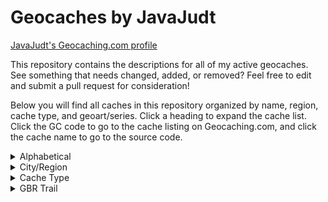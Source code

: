 # Geocaches by JavaJudt

[JavaJudt's Geocaching.com profile](https://www.geocaching.com/p/default.aspx?guid=671d8afd-41ed-4c50-8e8d-89ac675109fc)

This repository contains the descriptions for all of my active geocaches. See something that needs changed, added, or removed? Feel free to edit and submit a pull request for consideration!

Below you will find all caches in this repository organized by name, region, cache type, and geoart/series. Click a heading to expand the cache list. Click the GC code to go to the cache listing on Geocaching.com, and click the cache name to go to the source code.

<details>
<summary>Alphabetical</summary>
<blockquote>

[`[GC6PRZM]`](https://coord.info/GC6PRZM) [?Puzzle?](caches/_Puzzle_.html)

[`[GC45KW7]`](https://coord.info/GC45KW7) [12 Lumps O' Coal for BBM&J #5 - Purple Prancer](caches/12LumpsCoalPurplePrancer.html)

[`[GC320NY]`](https://coord.info/GC320NY) [A Bridge? I Must Have Blinked....](caches/BridgeMustHaveBlinked.html)

[`[GC68XHA]`](https://coord.info/GC68XHA) [A Penny for your Thoughts](caches/PennyForYourThoughts.html)

[`[GC70NP6]`](https://coord.info/GC70NP6) [A Small Fence](caches/SmallFence.html)

[`[GC7AD4W]`](https://coord.info/GC7AD4W) [A Squiggly Cache](caches/SquigglyCache.html)

[`[GC8M2VJ]`](https://coord.info/GC8M2VJ) [Adventurers of Draecothas 🎲 Bonus Cache](caches/AdventurersDraecothasPrequelBonusCache.html)

[`[GC7XC2T]`](https://coord.info/GC7XC2T) [Allbery Cemetery - NESQ](caches/AllberyCemeteryNESQ.html)

[`[GC32MWC]`](https://coord.info/GC32MWC) [Cowboy Trail Utilization: Mile 14](caches/CowboyTrailUtilizationMile14.html)

[`[GC6PRYN]`](https://coord.info/GC6PRYN) [DakotaDome & Arena](caches/DakotaDome&Arena.html)

[`[GC8M3DX]`](https://coord.info/GC8M3DX) [Doggo's Throne](caches/DoggosThrone.html)

[`[GC34ED1]`](https://coord.info/GC34ED1) [Doodloopstraat](caches/Doodloopstraat.html)

[`[GC4EXQX]`](https://coord.info/GC4EXQX) [Elkhorn Erosion at Yellowbanks](caches/ElkhornErosionYellowbanks.html)

[`[GC3BMPX]`](https://coord.info/GC3BMPX) [Exilientdieday Cache](caches/ExilientdiedayCache.html)

[`[GC43W10]`](https://coord.info/GC43W10) [Fairview Cemetery](caches/FairviewCemetery.html)

[`[GC7G4VH]`](https://coord.info/GC7G4VH) [Fill the Gap](caches/FillTheGap.html)

[`[GC70M5B]`](https://coord.info/GC70M5B) [Fill Up with a Cup of Joe](caches/FillUpCupOfJoe.html)

[`[GC70M57]`](https://coord.info/GC70M57) [Flying High](caches/FlyingHigh.html)

[`[GC3T84X]`](https://coord.info/GC3T84X) [GBR Trail #42](caches/GBR42.html)

[`[GC3T721]`](https://coord.info/GC3T721) [GBR Trail #44 - Freshwater Prairie Marsh](caches/GBR44FreshwaterPrairieMarsh.html)

[`[GC3C30Y]`](https://coord.info/GC3C30Y) [GBR Trail #46 - Can You Not Read?!](caches/GBR46CanYouNotRead.html)

[`[GC3TTCN]`](https://coord.info/GC3TTCN) [GBR Trail #48](caches/GBR48.html)

[`[GC3TTCA]`](https://coord.info/GC3TTCA) [GBR Trail #49 - GBRT #50 1/2 Mile](caches/GBR49GBRT50HalfMile.html)

[`[GC3TTCQ]`](https://coord.info/GC3TTCQ) [GBR Trail #50](caches/GBR50.html)

[`[GC3TN9A]`](https://coord.info/GC3TN9A) [GBR Trail #51 - Electrifying](caches/GBR51Electrifying.html)

[`[GC3TN8K]`](https://coord.info/GC3TN8K) [GBR Trail #52 - Let's Craft a Mine!](caches/GBR52LetsCraftAMine.html)

[`[GC3TN84]`](https://coord.info/GC3TN84) [GBR Trail #53](caches/GBR53.html)

[`[GC3TN7M]`](https://coord.info/GC3TN7M) [GBR Trail #54](caches/GBR54.html)

[`[GC3T71V]`](https://coord.info/GC3T71V) [GBR Trail #57 - Was hast du gesagt?](caches/GBR57WasHastDuGesagt.html)

[`[GC3TN3K]`](https://coord.info/GC3TN3K) [GBR Trail #58 - Let's Get Televised!](caches/GBR58LetsGetTelevised.html)

[`[GC3TN3A]`](https://coord.info/GC3TN3A) [GBR Trail #60](caches/GBR60.html)

[`[GC3TN33]`](https://coord.info/GC3TN33) [GBR Trail #61](caches/GBR61.html)

[`[GC3T854]`](https://coord.info/GC3T854) [GBR Trail #63 - ERMAHGERD, ERT'S A GERCERCH!!](caches/GBR63ErmahgerdErtsAGercerch.html)

[`[GC3W7H8]`](https://coord.info/GC3W7H8) [GBR Trail #64](caches/GBR64.html)

[`[GC3W7HE]`](https://coord.info/GC3W7HE) [GBR Trail #65 - Lil TW](caches/GBR65LilTW.html)

[`[GC3W7HH]`](https://coord.info/GC3W7HH) [GBR Trail #67 - Brogren Reservoir](caches/GBR67BrogrenReservoir.html)

[`[GC3W7H4]`](https://coord.info/GC3W7H4) [GBR Trail #69](caches/GBR69.html)

[`[GC3VGKE]`](https://coord.info/GC3VGKE) [GBR Trail #72](caches/GBR72.html)

[`[GC3VDR3]`](https://coord.info/GC3VDR3) [GBR Trail #74 - Tag, Signs, Squiggly...Oh My!](caches/GBR74TagSignsSquigglyOhMy.html)

[`[GC3VDPG]`](https://coord.info/GC3VDPG) [GBR Trail #75 - Who's on First](caches/GBR75WhosOnFirst.html)

[`[GC3VDJ0]`](https://coord.info/GC3VDJ0) [GBR Trail #76](caches/GBR76.html)

[`[GC3VDJ6]`](https://coord.info/GC3VDJ6) [GBR Trail #78 - Message in a Bottle](caches/GBR78MessageInABottle.html)

[`[GC7ZYKK]`](https://coord.info/GC7ZYKK) [GBR Trail #79.1 - Bethlehem Cemetery](caches/GBR791BethlehemCem.html)

[`[GC3VDP6]`](https://coord.info/GC3VDP6) [GBR Trail #80 - Minimum Maintenance Stop Sign](caches/GBR80MinMaintStopSign.html)

[`[GC3W7KJ]`](https://coord.info/GC3W7KJ) [GBR Trail #88](caches/GBR88.html)

[`[GC3W7K9]`](https://coord.info/GC3W7K9) [GBR Trail #90](caches/GBR90.html)

[`[GC3W7K0]`](https://coord.info/GC3W7K0) [GBR Trail #91](caches/GBR91.html)

[`[GC7ZYKC]`](https://coord.info/GC7ZYKC) [GBR Trail #95.1](caches/GBR951.html)

[`[GC3W7JV]`](https://coord.info/GC3W7JV) [GBR Trail #96 - It's a 1/4!!](caches/GBR96ItsA14.html)

[`[GC3W7JJ]`](https://coord.info/GC3W7JJ) [GBR Trail #98](caches/GBR98.html)

[`[GC3W7JA]`](https://coord.info/GC3W7JA) [GBR Trail #99 - Not 66](caches/GBR99Not66.html)

[`[GC3W7KP]`](https://coord.info/GC3W7KP) [GBR Trail BONUS #2 - A Chemist's Tree](caches/GBRBonus2AChemistsTree.html)

[`[GC5CV7V]`](https://coord.info/GC5CV7V) [Hungry for Buffet?](caches/HungryForBuffet.html)

[`[GC70NP3]`](https://coord.info/GC70NP3) [It's a Billboard](caches/ItsBillboard.html)

[`[GC70M5H]`](https://coord.info/GC70M5H) [Just In "Case"](caches/JustInCase.html)

[`[GC8M3DW]`](https://coord.info/GC8M3DW) [Kitty's Throne](caches/KittysThrone.html)

[`[GC8M3DM]`](https://coord.info/GC8M3DM) [Leap Day Lunacy](caches/LeapDayLunacy.html)

[`[GC3BMY4]`](https://coord.info/GC3BMY4) [Lutheran Cemetery](caches/LutheranCemetery.html)

[`[GC339YF]`](https://coord.info/GC339YF) [Math Mania](caches/MathMania.html)

[`[GC5MXV9]`](https://coord.info/GC5MXV9) [NE MMR Green](caches/NEMMRGreen.html)

[`[GC8KTWK]`](https://coord.info/GC8KTWK) [Norfolk's Own Bimini](caches/NorfolksOwnBimini.html)

[`[GC7XC3A]`](https://coord.info/GC7XC3A) [Nyeeeerm](caches/Nyeeeerm.html)

[`[GC472NK]`](https://coord.info/GC472NK) [Onça Pintada--Jaguar](caches/OncaPintadaJaguar.html)

[`[GC28NTB]`](https://coord.info/GC28NTB) [p.boy's Peek-a-Boo (I see you!)](caches/pboysPeekABoo.html)

[`[GC8M2TE]`](https://coord.info/GC8M2TE) [Park Lane](caches/ParkLane.html)

[`[GC3BMRE]`](https://coord.info/GC3BMRE) [Pawnee Park: 212°](caches/PawneePark212.html)

[`[GC70NP4]`](https://coord.info/GC70NP4) [Pump 'n Cache](caches/PumpNCache.html)

[`[GC7TDNV]`](https://coord.info/GC7TDNV) [Signal 98 | KGHQ 98.3 FM](caches/Signal98.html)

[`[GC2ABGF]`](https://coord.info/GC2ABGF) [Skyview Main Entrance](caches/SkyviewMainEntrance.html)

[`[GC70EYY]`](https://coord.info/GC70EYY) [St. Agnes/Fairview Cemetery - SDSQ](caches/StAgnesFairviewCem.html)

[`[GC8M2TP]`](https://coord.info/GC8M2TP) [The East Addition](caches/EastAddition.html)

[`[GC6PRZ6]`](https://coord.info/GC6PRZ6) [The University of South Dakota Campus Tour](caches/USDCampusTour.html)

[`[GC70NP1]`](https://coord.info/GC70NP1) [Urban Woods](caches/UrbanWoods.html)

[`[GC75XYN]`](https://coord.info/GC75XYN) [Vermillion River at Princeton Avenue](caches/VermillionRiverPrincetonAve.html)

[`[GC7H04E]`](https://coord.info/GC7H04E) [Vermillion River at University Road](caches/VermillionRiverUniversityRoad.html)

[`[GC5CV6E]`](https://coord.info/GC5CV6E) [Verm-Mart](caches/VermMart.html)

[`[GC7WAAQ]`](https://coord.info/GC7WAAQ) [Vroom Vroom](caches/VroomVroom.html)

[`[GC7XC4T]`](https://coord.info/GC7XC4T) [Warnerville](caches/Warnerville.html)

[`[GC77N8B]`](https://coord.info/GC77N8B) [We Built this Campus with Sioux Quartzite](caches/WeBuiltThisCampusWithSiouxQuarzite.html)

[`[GC6Q91V]`](https://coord.info/GC6Q91V) [When Doves Cry](caches/WhenDovesCry.html)

[`[GC7H035]`](https://coord.info/GC7H035) [Winter Solstice](caches/WinterSolstice.html)

[`[GC8M2V1]`](https://coord.info/GC8M2V1) [Woodland Park East 1](caches/WoodlandParkEast1.html)

[`[GC8M2VA]`](https://coord.info/GC8M2VA) [Woodland Park East 2](caches/WoodlandParkEast2.html)

[`[GC7WAAM]`](https://coord.info/GC7WAAM) [Wooooosh](caches/Wooooosh.html)
</blockquote>
</details>

<details>
<summary>City/Region</summary>
<blockquote>

<details>
<summary>Norfolk, NE</summary>

[`[GC320NY]`](https://coord.info/GC320NY) [A Bridge? I Must Have Blinked....](caches/BridgeMustHaveBlinked.html)

[`[GC68XHA]`](https://coord.info/GC68XHA) [A Penny for your Thoughts](caches/PennyForYourThoughts.html)

[`[GC8M2VJ]`](https://coord.info/GC8M2VJ) [Adventurers of Draecothas 🎲 Bonus Cache](caches/AdventurersDraecothasPrequelBonusCache.html)

[`[GC7XC2T]`](https://coord.info/GC7XC2T) [Allbery Cemetery - NESQ](caches/AllberyCemeteryNESQ.html)

[`[GC32MWC]`](https://coord.info/GC32MWC) [Cowboy Trail Utilization: Mile 14](caches/CowboyTrailUtilizationMile14.html)

[`[GC8M3DX]`](https://coord.info/GC8M3DX) [Doggo's Throne](caches/DoggosThrone.html)

[`[GC4EXQX]`](https://coord.info/GC4EXQX) [Elkhorn Erosion at Yellowbanks](caches/ElkhornErosionYellowbanks.html)

[`[GC3BMPX]`](https://coord.info/GC3BMPX) [Exilientdieday Cache](caches/ExilientdiedayCache.html)

[`[GC43W10]`](https://coord.info/GC43W10) [Fairview Cemetery](caches/FairviewCemetery.html)

[`[GC3T84X]`](https://coord.info/GC3T84X) [GBR Trail #42](caches/GBR42.html)

[`[GC3T721]`](https://coord.info/GC3T721) [GBR Trail #44 - Freshwater Prairie Marsh](caches/GBR44FreshwaterPrairieMarsh.html)

[`[GC3C30Y]`](https://coord.info/GC3C30Y) [GBR Trail #46 - Can You Not Read?!](caches/GBR46CanYouNotRead.html)

[`[GC3TTCN]`](https://coord.info/GC3TTCN) [GBR Trail #48](caches/GBR48.html)

[`[GC3TTCA]`](https://coord.info/GC3TTCA) [GBR Trail #49 - GBRT #50 1/2 Mile](caches/GBR49GBRT50HalfMile.html)

[`[GC3TTCQ]`](https://coord.info/GC3TTCQ) [GBR Trail #50](caches/GBR50.html)

[`[GC3TN9A]`](https://coord.info/GC3TN9A) [GBR Trail #51 - Electrifying](caches/GBR51Electrifying.html)

[`[GC3TN8K]`](https://coord.info/GC3TN8K) [GBR Trail #52 - Let's Craft a Mine!](caches/GBR52LetsCraftAMine.html)

[`[GC3TN84]`](https://coord.info/GC3TN84) [GBR Trail #53](caches/GBR53.html)

[`[GC3TN7M]`](https://coord.info/GC3TN7M) [GBR Trail #54](caches/GBR54.html)

[`[GC3T71V]`](https://coord.info/GC3T71V) [GBR Trail #57 - Was hast du gesagt?](caches/GBR57WasHastDuGesagt.html)

[`[GC3TN3K]`](https://coord.info/GC3TN3K) [GBR Trail #58 - Let's Get Televised!](caches/GBR58LetsGetTelevised.html)

[`[GC3TN3A]`](https://coord.info/GC3TN3A) [GBR Trail #60](caches/GBR60.html)

[`[GC3TN33]`](https://coord.info/GC3TN33) [GBR Trail #61](caches/GBR61.html)

[`[GC3T854]`](https://coord.info/GC3T854) [GBR Trail #63 - ERMAHGERD, ERT'S A GERCERCH!!](caches/GBR63ErmahgerdErtsAGercerch.html)

[`[GC3W7H8]`](https://coord.info/GC3W7H8) [GBR Trail #64](caches/GBR64.html)

[`[GC3W7HE]`](https://coord.info/GC3W7HE) [GBR Trail #65 - Lil TW](caches/GBR65LilTW.html)

[`[GC3W7HH]`](https://coord.info/GC3W7HH) [GBR Trail #67 - Brogren Reservoir](caches/GBR67BrogrenReservoir.html)

[`[GC3W7H4]`](https://coord.info/GC3W7H4) [GBR Trail #69](caches/GBR69.html)

[`[GC3VGKE]`](https://coord.info/GC3VGKE) [GBR Trail #72](caches/GBR72.html)

[`[GC3VDR3]`](https://coord.info/GC3VDR3) [GBR Trail #74 - Tag, Signs, Squiggly...Oh My!](caches/GBR74TagSignsSquigglyOhMy.html)

[`[GC3VDPG]`](https://coord.info/GC3VDPG) [GBR Trail #75 - Who's on First](caches/GBR75WhosOnFirst.html)

[`[GC3VDJ0]`](https://coord.info/GC3VDJ0) [GBR Trail #76](caches/GBR76.html)

[`[GC3VDJ6]`](https://coord.info/GC3VDJ6) [GBR Trail #78 - Message in a Bottle](caches/GBR78MessageInABottle.html)

[`[GC7ZYKK]`](https://coord.info/GC7ZYKK) [GBR Trail #79.1 - Bethlehem Cemetery](caches/GBR791BethlehemCem.html)

[`[GC3VDP6]`](https://coord.info/GC3VDP6) [GBR Trail #80 - Minimum Maintenance Stop Sign](caches/GBR80MinMaintStopSign.html)

[`[GC3W7KJ]`](https://coord.info/GC3W7KJ) [GBR Trail #88](caches/GBR88.html)

[`[GC3W7K9]`](https://coord.info/GC3W7K9) [GBR Trail #90](caches/GBR90.html)

[`[GC3W7K0]`](https://coord.info/GC3W7K0) [GBR Trail #91](caches/GBR91.html)

[`[GC7ZYKC]`](https://coord.info/GC7ZYKC) [GBR Trail #95.1](caches/GBR951.html)

[`[GC3W7JV]`](https://coord.info/GC3W7JV) [GBR Trail #96 - It's a 1/4!!](caches/GBR96ItsA14.html)

[`[GC3W7JJ]`](https://coord.info/GC3W7JJ) [GBR Trail #98](caches/GBR98.html)

[`[GC3W7JA]`](https://coord.info/GC3W7JA) [GBR Trail #99 - Not 66](caches/GBR99Not66.html)

[`[GC3W7KP]`](https://coord.info/GC3W7KP) [GBR Trail BONUS #2 - A Chemist's Tree](caches/GBRBonus2AChemistsTree.html)

[`[GC8M3DW]`](https://coord.info/GC8M3DW) [Kitty's Throne](caches/KittysThrone.html)

[`[GC8M3DM]`](https://coord.info/GC8M3DM) [Leap Day Lunacy](caches/LeapDayLunacy.html)

[`[GC3BMY4]`](https://coord.info/GC3BMY4) [Lutheran Cemetery](caches/LutheranCemetery.html)

[`[GC339YF]`](https://coord.info/GC339YF) [Math Mania](caches/MathMania.html)

[`[GC8KTWK]`](https://coord.info/GC8KTWK) [Norfolk's Own Bimini](caches/NorfolksOwnBimini.html)

[`[GC7XC3A]`](https://coord.info/GC7XC3A) [Nyeeeerm](caches/Nyeeeerm.html)

[`[GC28NTB]`](https://coord.info/GC28NTB) [p.boy's Peek-a-Boo (I see you!)](caches/pboysPeekABoo.html)

[`[GC8M2TE]`](https://coord.info/GC8M2TE) [Park Lane](caches/ParkLane.html)

[`[GC7TDNV]`](https://coord.info/GC7TDNV) [Signal 98 | KGHQ 98.3 FM](caches/Signal98.html)

[`[GC2ABGF]`](https://coord.info/GC2ABGF) [Skyview Main Entrance](caches/SkyviewMainEntrance.html)

[`[GC8M2TP]`](https://coord.info/GC8M2TP) [The East Addition](caches/EastAddition.html)

[`[GC7WAAQ]`](https://coord.info/GC7WAAQ) [Vroom Vroom](caches/VroomVroom.html)

[`[GC7XC4T]`](https://coord.info/GC7XC4T) [Warnerville](caches/Warnerville.html)

[`[GC8M2V1]`](https://coord.info/GC8M2V1) [Woodland Park East 1](caches/WoodlandParkEast1.html)

[`[GC8M2VA]`](https://coord.info/GC8M2VA) [Woodland Park East 2](caches/WoodlandParkEast2.html)

[`[GC7WAAM]`](https://coord.info/GC7WAAM) [Wooooosh](caches/Wooooosh.html)
</details>

<details>
<summary>Columbus, NE</summary>

[`[GC45KW7]`](https://coord.info/GC45KW7) [12 Lumps O' Coal for BBM&J #5 - Purple Prancer](caches/12LumpsCoalPurplePrancer.html)

[`[GC3BMRE]`](https://coord.info/GC3BMRE) [Pawnee Park: 212°](caches/PawneePark212.html)
</details>

<details>
<summary>Vermillion, SD</summary>

[`[GC6PRZM]`](https://coord.info/GC6PRZM) [?Puzzle?](caches/_Puzzle_.html)

[`[GC70NP6]`](https://coord.info/GC70NP6) [A Small Fence](caches/SmallFence.html)

[`[GC6PRYN]`](https://coord.info/GC6PRYN) [DakotaDome & Arena](caches/DakotaDome&Arena.html)

[`[GC70M5B]`](https://coord.info/GC70M5B) [Fill Up with a Cup of Joe](caches/FillUpCupOfJoe.html)

[`[GC70M57]`](https://coord.info/GC70M57) [Flying High](caches/FlyingHigh.html)

[`[GC5CV7V]`](https://coord.info/GC5CV7V) [Hungry for Buffet?](caches/HungryForBuffet.html)

[`[GC70NP3]`](https://coord.info/GC70NP3) [It's a Billboard](caches/ItsBillboard.html)

[`[GC70M5H]`](https://coord.info/GC70M5H) [Just In "Case"](caches/JustInCase.html)

[`[GC5MXV9]`](https://coord.info/GC5MXV9) [NE MMR Green](caches/NEMMRGreen.html)

[`[GC70NP4]`](https://coord.info/GC70NP4) [Pump 'n Cache](caches/PumpNCache.html)

[`[GC70EYY]`](https://coord.info/GC70EYY) [St. Agnes/Fairview Cemetery - SDSQ](caches/StAgnesFairviewCem.html)

[`[GC6PRZ6]`](https://coord.info/GC6PRZ6) [The University of South Dakota Campus Tour](caches/USDCampusTour.html)

[`[GC70NP1]`](https://coord.info/GC70NP1) [Urban Woods](caches/UrbanWoods.html)

[`[GC75XYN]`](https://coord.info/GC75XYN) [Vermillion River at Princeton Avenue](caches/VermillionRiverPrincetonAve.html)

[`[GC7H04E]`](https://coord.info/GC7H04E) [Vermillion River at University Road](caches/VermillionRiverUniversityRoad.html)

[`[GC5CV6E]`](https://coord.info/GC5CV6E) [Verm-Mart](caches/VermMart.html)

[`[GC77N8B]`](https://coord.info/GC77N8B) [We Built this Campus with Sioux Quartzite](caches/WeBuiltThisCampusWithSiouxQuarzite.html)

[`[GC6Q91V]`](https://coord.info/GC6Q91V) [When Doves Cry](caches/WhenDovesCry.html)

[`[GC7H035]`](https://coord.info/GC7H035) [Winter Solstice](caches/WinterSolstice.html)
</details>

<details>
<summary>Yankton, SD</summary>

[`[GC34ED1]`](https://coord.info/GC34ED1) [Doodloopstraat](caches/Doodloopstraat.html)
</details>

<details>
<summary>Sioux Falls, SD</summary>

[`[GC7AD4W]`](https://coord.info/GC7AD4W) [A Squiggly Cache](caches/SquigglyCache.html)
</details>

<details>
<summary>Sioux City, IA</summary>

[`[GC7G4VH]`](https://coord.info/GC7G4VH) [Fill the Gap](caches/FillTheGap.html)
</details>

<details>
<summary>Intervales State Park, São Paulo, Brazil</summary>

[`[GC472NK]`](https://coord.info/GC472NK) [Onça Pintada--Jaguar](caches/OncaPintadaJaguar.html)
</details>
</blockquote>
</details>

<details>
<summary>Cache Type</summary>
<blockquote>

<details>
<summary>Traditional</summary>

[`[GC45KW7]`](https://coord.info/GC45KW7) [12 Lumps O' Coal for BBM&J #5 - Purple Prancer](caches/12LumpsCoalPurplePrancer.html)

[`[GC320NY]`](https://coord.info/GC320NY) [A Bridge? I Must Have Blinked....](caches/BridgeMustHaveBlinked.html)

[`[GC68XHA]`](https://coord.info/GC68XHA) [A Penny for your Thoughts](caches/PennyForYourThoughts.html)

[`[GC70NP6]`](https://coord.info/GC70NP6) [A Small Fence](caches/SmallFence.html)

[`[GC7AD4W]`](https://coord.info/GC7AD4W) [A Squiggly Cache](caches/SquigglyCache.html)

[`[GC7XC2T]`](https://coord.info/GC7XC2T) [Allbery Cemetery - NESQ](caches/AllberyCemeteryNESQ.html)

[`[GC32MWC]`](https://coord.info/GC32MWC) [Cowboy Trail Utilization: Mile 14](caches/CowboyTrailUtilizationMile14.html)

[`[GC6PRYN]`](https://coord.info/GC6PRYN) [DakotaDome & Arena](caches/DakotaDome&Arena.html)

[`[GC8M3DX]`](https://coord.info/GC8M3DX) [Doggo's Throne](caches/DoggosThrone.html)

[`[GC3BMPX]`](https://coord.info/GC3BMPX) [Exilientdieday Cache](caches/ExilientdiedayCache.html)

[`[GC43W10]`](https://coord.info/GC43W10) [Fairview Cemetery](caches/FairviewCemetery.html)

[`[GC7G4VH]`](https://coord.info/GC7G4VH) [Fill the Gap](caches/FillTheGap.html)

[`[GC70M5B]`](https://coord.info/GC70M5B) [Fill Up with a Cup of Joe](caches/FillUpCupOfJoe.html)

[`[GC70M57]`](https://coord.info/GC70M57) [Flying High](caches/FlyingHigh.html)

[`[GC3T84X]`](https://coord.info/GC3T84X) [GBR Trail #42](caches/GBR42.html)

[`[GC3C30Y]`](https://coord.info/GC3C30Y) [GBR Trail #46 - Can You Not Read?!](caches/GBR46CanYouNotRead.html)

[`[GC3TTCN]`](https://coord.info/GC3TTCN) [GBR Trail #48](caches/GBR48.html)

[`[GC3TTCA]`](https://coord.info/GC3TTCA) [GBR Trail #49 - GBRT #50 1/2 Mile](caches/GBR49GBRT50HalfMile.html)

[`[GC3TTCQ]`](https://coord.info/GC3TTCQ) [GBR Trail #50](caches/GBR50.html)

[`[GC3TN9A]`](https://coord.info/GC3TN9A) [GBR Trail #51 - Electrifying](caches/GBR51Electrifying.html)

[`[GC3TN84]`](https://coord.info/GC3TN84) [GBR Trail #53](caches/GBR53.html)

[`[GC3TN7M]`](https://coord.info/GC3TN7M) [GBR Trail #54](caches/GBR54.html)

[`[GC3TN3A]`](https://coord.info/GC3TN3A) [GBR Trail #60](caches/GBR60.html)

[`[GC3W7H8]`](https://coord.info/GC3W7H8) [GBR Trail #64](caches/GBR64.html)

[`[GC3W7HE]`](https://coord.info/GC3W7HE) [GBR Trail #65 - Lil TW](caches/GBR65LilTW.html)

[`[GC3W7HH]`](https://coord.info/GC3W7HH) [GBR Trail #67 - Brogren Reservoir](caches/GBR67BrogrenReservoir.html)

[`[GC3W7H4]`](https://coord.info/GC3W7H4) [GBR Trail #69](caches/GBR69.html)

[`[GC3VGKE]`](https://coord.info/GC3VGKE) [GBR Trail #72](caches/GBR72.html)

[`[GC3VDJ0]`](https://coord.info/GC3VDJ0) [GBR Trail #76](caches/GBR76.html)

[`[GC7ZYKK]`](https://coord.info/GC7ZYKK) [GBR Trail #79.1 - Bethlehem Cemetery](caches/GBR791BethlehemCem.html)

[`[GC3VDP6]`](https://coord.info/GC3VDP6) [GBR Trail #80 - Minimum Maintenance Stop Sign](caches/GBR80MinMaintStopSign.html)

[`[GC3W7KJ]`](https://coord.info/GC3W7KJ) [GBR Trail #88](caches/GBR88.html)

[`[GC3W7K9]`](https://coord.info/GC3W7K9) [GBR Trail #90](caches/GBR90.html)

[`[GC3W7K0]`](https://coord.info/GC3W7K0) [GBR Trail #91](caches/GBR91.html)

[`[GC3W7JJ]`](https://coord.info/GC3W7JJ) [GBR Trail #98](caches/GBR98.html)

[`[GC3W7JA]`](https://coord.info/GC3W7JA) [GBR Trail #99 - Not 66](caches/GBR99Not66.html)

[`[GC5CV7V]`](https://coord.info/GC5CV7V) [Hungry for Buffet?](caches/HungryForBuffet.html)

[`[GC70NP3]`](https://coord.info/GC70NP3) [It's a Billboard](caches/ItsBillboard.html)

[`[GC70M5H]`](https://coord.info/GC70M5H) [Just In "Case"](caches/JustInCase.html)

[`[GC8M3DW]`](https://coord.info/GC8M3DW) [Kitty's Throne](caches/KittysThrone.html)

[`[GC8M3DM]`](https://coord.info/GC8M3DM) [Leap Day Lunacy](caches/LeapDayLunacy.html)

[`[GC5MXV9]`](https://coord.info/GC5MXV9) [NE MMR Green](caches/NEMMRGreen.html)

[`[GC8KTWK]`](https://coord.info/GC8KTWK) [Norfolk's Own Bimini](caches/NorfolksOwnBimini.html)

[`[GC7XC3A]`](https://coord.info/GC7XC3A) [Nyeeeerm](caches/Nyeeeerm.html)

[`[GC28NTB]`](https://coord.info/GC28NTB) [p.boy's Peek-a-Boo (I see you!)](caches/pboysPeekABoo.html)

[`[GC8M2TE]`](https://coord.info/GC8M2TE) [Park Lane](caches/ParkLane.html)

[`[GC70NP4]`](https://coord.info/GC70NP4) [Pump 'n Cache](caches/PumpNCache.html)

[`[GC2ABGF]`](https://coord.info/GC2ABGF) [Skyview Main Entrance](caches/SkyviewMainEntrance.html)

[`[GC70EYY]`](https://coord.info/GC70EYY) [St. Agnes/Fairview Cemetery - SDSQ](caches/StAgnesFairviewCem.html)

[`[GC8M2TP]`](https://coord.info/GC8M2TP) [The East Addition](caches/EastAddition.html)

[`[GC70NP1]`](https://coord.info/GC70NP1) [Urban Woods](caches/UrbanWoods.html)

[`[GC75XYN]`](https://coord.info/GC75XYN) [Vermillion River at Princeton Avenue](caches/VermillionRiverPrincetonAve.html)

[`[GC7H04E]`](https://coord.info/GC7H04E) [Vermillion River at University Road](caches/VermillionRiverUniversityRoad.html)

[`[GC5CV6E]`](https://coord.info/GC5CV6E) [Verm-Mart](caches/VermMart.html)

[`[GC7WAAQ]`](https://coord.info/GC7WAAQ) [Vroom Vroom](caches/VroomVroom.html)

[`[GC7XC4T]`](https://coord.info/GC7XC4T) [Warnerville](caches/Warnerville.html)

[`[GC6Q91V]`](https://coord.info/GC6Q91V) [When Doves Cry](caches/WhenDovesCry.html)

[`[GC7H035]`](https://coord.info/GC7H035) [Winter Solstice](caches/WinterSolstice.html)

[`[GC8M2V1]`](https://coord.info/GC8M2V1) [Woodland Park East 1](caches/WoodlandParkEast1.html)

[`[GC8M2VA]`](https://coord.info/GC8M2VA) [Woodland Park East 2](caches/WoodlandParkEast2.html)

[`[GC7WAAM]`](https://coord.info/GC7WAAM) [Wooooosh](caches/Wooooosh.html)
</details>

<details>
<summary>Multi-cache</summary>

[`[GC3VDR3]`](https://coord.info/GC3VDR3) [GBR Trail #74 - Tag, Signs, Squiggly...Oh My!](caches/GBR74TagSignsSquigglyOhMy.html)

[`[GC7ZYKC]`](https://coord.info/GC7ZYKC) [GBR Trail #95.1](caches/GBR951.html)

[`[GC3BMY4]`](https://coord.info/GC3BMY4) [Lutheran Cemetery](caches/LutheranCemetery.html)

[`[GC7TDNV]`](https://coord.info/GC7TDNV) [Signal 98 | KGHQ 98.3 FM](caches/Signal98.html)
</details>

<details>
<summary>Letterbox Hybrid</summary>

[`[GC472NK]`](https://coord.info/GC472NK) [Onça Pintada--Jaguar](caches/OncaPintadaJaguar.html)
</details>

<!-- <details>
<summary>Event Cache</summary>

</details> -->

<details>
<summary>Mystery</summary>

[`[GC6PRZM]`](https://coord.info/GC6PRZM) [?Puzzle?](caches/_Puzzle_.html)

[`[GC8M2VJ]`](https://coord.info/GC8M2VJ) [Adventurers of Draecothas 🎲 Bonus Cache](caches/AdventurersDraecothasPrequelBonusCache.html)

[`[GC34ED1]`](https://coord.info/GC34ED1) [Doodloopstraat](caches/Doodloopstraat.html)

[`[GC3TN8K]`](https://coord.info/GC3TN8K) [GBR Trail #52 - Let's Craft a Mine!](caches/GBR52LetsCraftAMine.html)

[`[GC3T71V]`](https://coord.info/GC3T71V) [GBR Trail #57 - Was hast du gesagt?](caches/GBR57WasHastDuGesagt.html)

[`[GC3TN3K]`](https://coord.info/GC3TN3K) [GBR Trail #58 - Let's Get Televised!](caches/GBR58LetsGetTelevised.html)

[`[GC3TN33]`](https://coord.info/GC3TN33) [GBR Trail #61](caches/GBR61.html)

[`[GC3T854]`](https://coord.info/GC3T854) [GBR Trail #63 - ERMAHGERD, ERT'S A GERCERCH!!](caches/GBR63ErmahgerdErtsAGercerch.html)

[`[GC3VDPG]`](https://coord.info/GC3VDPG) [GBR Trail #75 - Who's on First](caches/GBR75WhosOnFirst.html)

[`[GC3VDJ6]`](https://coord.info/GC3VDJ6) [GBR Trail #78 - Message in a Bottle](caches/GBR78MessageInABottle.html)

[`[GC3W7JV]`](https://coord.info/GC3W7JV) [GBR Trail #96 - It's a 1/4!!](caches/GBR96ItsA14.html)

[`[GC3W7KP]`](https://coord.info/GC3W7KP) [GBR Trail BONUS #2 - A Chemist's Tree](caches/GBRBonus2AChemistsTree.html)

[`[GC339YF]`](https://coord.info/GC339YF) [Math Mania](caches/MathMania.html)

[`[GC3BMRE]`](https://coord.info/GC3BMRE) [Pawnee Park: 212°](caches/PawneePark212.html)
</details>

<details>
<summary>EarthCache</summary>

[`[GC4EXQX]`](https://coord.info/GC4EXQX) [Elkhorn Erosion at Yellowbanks](caches/ElkhornErosionYellowbanks.html)

[`[GC3T721]`](https://coord.info/GC3T721) [GBR Trail #44 - Freshwater Prairie Marsh](caches/GBR44FreshwaterPrairieMarsh.html)

[`[GC77N8B]`](https://coord.info/GC77N8B) [We Built this Campus with Sioux Quartzite](caches/WeBuiltThisCampusWithSiouxQuarzite.html)
</details>

<details>
<summary>Wherigo</summary>

[`[GC6PRZ6]`](https://coord.info/GC6PRZ6) [The University of South Dakota Campus Tour](caches/USDCampusTour.html)
</details>

<!-- <details>
<summary>Lab Cache</summary>

</details> -->
</blockquote>
</details>

<details>
<summary>GBR Trail</summary>
<blockquote>

[`[GC3T84X]`](https://coord.info/GC3T84X) [GBR Trail #42](caches/GBR42.html)

[`[GC3T721]`](https://coord.info/GC3T721) [GBR Trail #44 - Freshwater Prairie Marsh](caches/GBR44FreshwaterPrairieMarsh.html)

[`[GC3C30Y]`](https://coord.info/GC3C30Y) [GBR Trail #46 - Can You Not Read?!](caches/GBR46CanYouNotRead.html)

[`[GC3TTCN]`](https://coord.info/GC3TTCN) [GBR Trail #48](caches/GBR48.html)

[`[GC3TTCA]`](https://coord.info/GC3TTCA) [GBR Trail #49 - GBRT #50 1/2 Mile](caches/GBR49GBRT50HalfMile.html)

[`[GC3TTCQ]`](https://coord.info/GC3TTCQ) [GBR Trail #50](caches/GBR50.html)

[`[GC3TN9A]`](https://coord.info/GC3TN9A) [GBR Trail #51 - Electrifying](caches/GBR51Electrifying.html)

[`[GC3TN8K]`](https://coord.info/GC3TN8K) [GBR Trail #52 - Let's Craft a Mine!](caches/GBR52LetsCraftAMine.html)

[`[GC3TN84]`](https://coord.info/GC3TN84) [GBR Trail #53](caches/GBR53.html)

[`[GC3TN7M]`](https://coord.info/GC3TN7M) [GBR Trail #54](caches/GBR54.html)

[`[GC3T71V]`](https://coord.info/GC3T71V) [GBR Trail #57 - Was hast du gesagt?](caches/GBR57WasHastDuGesagt.html)

[`[GC3TN3K]`](https://coord.info/GC3TN3K) [GBR Trail #58 - Let's Get Televised!](caches/GBR58LetsGetTelevised.html)

[`[GC3TN3A]`](https://coord.info/GC3TN3A) [GBR Trail #60](caches/GBR60.html)

[`[GC3TN33]`](https://coord.info/GC3TN33) [GBR Trail #61](caches/GBR61.html)

[`[GC3T854]`](https://coord.info/GC3T854) [GBR Trail #63 - ERMAHGERD, ERT'S A GERCERCH!!](caches/GBR63ErmahgerdErtsAGercerch.html)

[`[GC3W7H8]`](https://coord.info/GC3W7H8) [GBR Trail #64](caches/GBR64.html)

[`[GC3W7HE]`](https://coord.info/GC3W7HE) [GBR Trail #65 - Lil TW](caches/GBR65LilTW.html)

[`[GC3W7HH]`](https://coord.info/GC3W7HH) [GBR Trail #67 - Brogren Reservoir](caches/GBR67BrogrenReservoir.html)

[`[GC3W7H4]`](https://coord.info/GC3W7H4) [GBR Trail #69](caches/GBR69.html)

[`[GC3VGKE]`](https://coord.info/GC3VGKE) [GBR Trail #72](caches/GBR72.html)

[`[GC3VDR3]`](https://coord.info/GC3VDR3) [GBR Trail #74 - Tag, Signs, Squiggly...Oh My!](caches/GBR74TagSignsSquigglyOhMy.html)

[`[GC3VDPG]`](https://coord.info/GC3VDPG) [GBR Trail #75 - Who's on First](caches/GBR75WhosOnFirst.html)

[`[GC3VDJ0]`](https://coord.info/GC3VDJ0) [GBR Trail #76](caches/GBR76.html)

[`[GC3VDJ6]`](https://coord.info/GC3VDJ6) [GBR Trail #78 - Message in a Bottle](caches/GBR78MessageInABottle.html)

[`[GC7ZYKK]`](https://coord.info/GC7ZYKK) [GBR Trail #79.1 - Bethlehem Cemetery](caches/GBR791BethlehemCem.html)

[`[GC3VDP6]`](https://coord.info/GC3VDP6) [GBR Trail #80 - Minimum Maintenance Stop Sign](caches/GBR80MinMaintStopSign.html)

[`[GC3W7KJ]`](https://coord.info/GC3W7KJ) [GBR Trail #88](caches/GBR88.html)

[`[GC3W7K9]`](https://coord.info/GC3W7K9) [GBR Trail #90](caches/GBR90.html)

[`[GC3W7K0]`](https://coord.info/GC3W7K0) [GBR Trail #91](caches/GBR91.html)

[`[GC7ZYKC]`](https://coord.info/GC7ZYKC) [GBR Trail #95.1](caches/GBR951.html)

[`[GC3W7JV]`](https://coord.info/GC3W7JV) [GBR Trail #96 - It's a 1/4!!](caches/GBR96ItsA14.html)

[`[GC3W7JJ]`](https://coord.info/GC3W7JJ) [GBR Trail #98](caches/GBR98.html)

[`[GC3W7JA]`](https://coord.info/GC3W7JA) [GBR Trail #99 - Not 66](caches/GBR99Not66.html)

[`[GC3W7KP]`](https://coord.info/GC3W7KP) [GBR Trail BONUS #2 - A Chemist's Tree](caches/GBRBonus2AChemistsTree.html)
</blockquote>
</details>